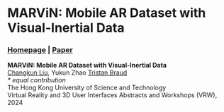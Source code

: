 # MARViN: Mobile AR Dataset with Visual-Inertial Data

### [Homepage](https://lck666666.github.io/research/MARViN/index.html) | [Paper](https://ieeexplore.ieee.org/document/10536574)

**MARViN: Mobile AR Dataset with Visual-Inertial Data** <br>
[Changkun Liu](https://lck666666.github.io), Yukun Zhao
[Tristan Braud](https://braudt.people.ust.hk/index.html) <br>
<em>* equal contribution</em><br>
The Hong Kong University of Science and Technology<br>
Virtual Reality and 3D User Interfaces Abstracts and Workshops (VRW), 2024<br>
